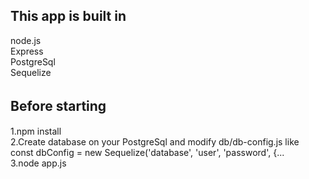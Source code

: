 ## This app is built in  
  node.js  
  Express  
  PostgreSql  
  Sequelize  

## Before starting　

1.npm install  
2.Create database on your PostgreSql and modify db/db-config.js like  
  const dbConfig = new Sequelize('database', 'user', 'password', {...  
3.node app.js  
